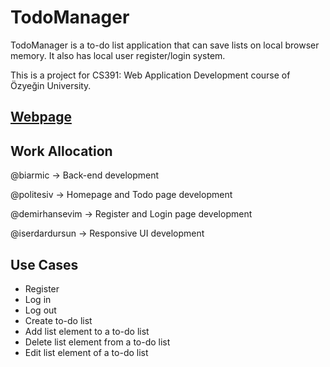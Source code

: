 # TodoManager
TodoManager is a to-do list application that can save lists on local browser memory. It also has local user register/login system.

This is a project for CS391: Web Application Development course of Özyeğin University.

## [Webpage](https://biarmic.github.io/cs391-course-project/)

## Work Allocation

@biarmic -> Back-end development

@politesiv -> Homepage and Todo page development

@demirhansevim -> Register and Login page development

@iserdardursun -> Responsive UI development

## Use Cases
* Register
* Log in
* Log out
* Create to-do list
* Add list element to a to-do list
* Delete list element from a to-do list
* Edit list element of a to-do list